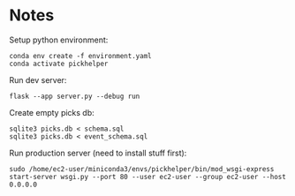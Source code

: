 # Notes #

Setup python environment:
``` shell
conda env create -f environment.yaml
conda activate pickhelper
```

Run dev server:
``` shell
flask --app server.py --debug run
```

Create empty picks db:
```shell
sqlite3 picks.db < schema.sql
sqlite3 picks.db < event_schema.sql
```

Run production server (need to install stuff first):
```shell
sudo /home/ec2-user/miniconda3/envs/pickhelper/bin/mod_wsgi-express start-server wsgi.py --port 80 --user ec2-user --group ec2-user --host 0.0.0.0
```

